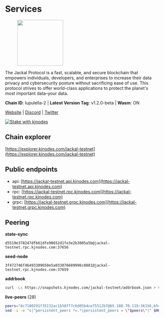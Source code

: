 # Services

<figure><img src="https://raw.githubusercontent.com/kj89/testnet_manuals/main/pingpub/logos/jackal.png" width="150" alt=""><figcaption></figcaption></figure>

The Jackal Protocol is a fast, scalable, and secure blockchain that empowers  individuals, developers, and enterprises to increase their data privacy and  cybersecurity posture without sacrificing ease of use. This protocol strives  to offer world-class applications to protect the planet's most important data–your data.

**Chain ID**: lupulella-2 | **Latest Version Tag**: v1.2.0-beta | **Wasm**: ON

[Website](https://jackalprotocol.com) | [Discord](https://discord.com/invite/5GKym3p6rj) | [Twitter](https://twitter.com/Jackal_Protocol)

[![Stake with kjnodes](https://i.ibb.co/cr44Q8j/button-stake-with-kjnodes.png)](https://restake.app/jackal-testnet/None)


## Chain explorer
[https://explorer.kjnodes.com/jackal-testnet](https://explorer.kjnodes.com/jackal-testnet)

## Public endpoints

* api: [https://jackal-testnet.api.kjnodes.com](https://jackal-testnet.api.kjnodes.com)
* rpc: [https://jackal-testnet.rpc.kjnodes.com](https://jackal-testnet.rpc.kjnodes.com)
* grpc: [https://jackal-testnet.grpc.kjnodes.com](https://jackal-testnet.grpc.kjnodes.com)

## Peering

**state-sync**

```text
d5519e378247dfb61dfe90652d1fe3e2b3005a5b@jackal-testnet.rpc.kjnodes.com:37656
```

**seed-node**

```text
3f472746f46493309650e5a033076689996c8881@jackal-testnet.rpc.kjnodes.com:37659
```

**addrbook**
```bash
curl -Ls https://snapshots.kjnodes.com/jackal-testnet/addrbook.json > $HOME/.canine/config/addrbook.json
```

**live-peers** (28)
```bash
peers="6c7100291f35132ac1b58ff7c6d05b4ce75512b7@65.108.70.119:36156,b549c1092e37db22576e31f19cbec4b1b3b36503@116.202.227.117:37656,84af58201840781a0a62449d1dcdb0ad0cf5bdb3@91.223.3.144:26356,372111fd8c3c11a57cd34db58b2bdd8d2b6e5005@172.104.19.93:26656,11b91d243d43e761c96cfbf49f2f2bd06cce2df8@65.109.23.114:17556,0394449cab5a29f24dd4f37683d3b7622f27c0fc@65.108.206.118:61156,9a2c091798681f89b11f8eea370bf9c6284437c5@167.86.115.183:26656,d5519e378247dfb61dfe90652d1fe3e2b3005a5b@65.109.68.190:37656,c28ae12dc190b2abfc578f8ed2fea90fa5ff3b1d@65.108.134.208:26656,1b191fb9ef837dec648136097f94925a15dd85ab@213.170.135.20:26516,5eedbfbe64b942f4ab54db3842acf3bfab034c24@161.97.74.88:46656,09d9127972ded9e22f9f11833ed7fcfa149cf1fa@65.109.92.240:19126,3c6d856a429224201d78c7f28026874d10a27f57@5.75.227.78:26656,fd5b3021fe67406e63c1a3e3e89cb243bc0791c9@65.109.32.174:32656,0e3058446ee9b1ad449b5d3a60d5c4f92dd3785c@65.109.30.12:56656,f3e70d3de1974208af04dac6fabd657ab4abf0ff@65.108.75.107:24656,80420ad774e622bda8e1dfa9b80da11eee7eed1f@144.126.140.252:29656,386572507ab639afc3f78deaad4f6311d22c367d@23.29.55.92:26656,451622fd913f6119a67f67e65f3ab82c3fbea529@78.107.253.133:32656,3e3dabb71f85f8f142b31495f9b012424f90c3f4@57.128.80.37:26656,5c2a752c9b1952dbed075c56c600c3a79b58c395@195.3.220.57:26906,2ededbdbd98580e22ae8c3676e37b6e1fc1d987b@142.132.248.253:23656,b26f63f307ca8e80033cbc618f7577e5be7f0c1a@95.217.118.96:27363,4ea723e652f11433734ae2aa6f364ef0510d6636@16.163.74.176:26626,bb36af02fd6e50f3bedbc58b3589bdc203d896fc@103.19.25.157:26656,6c6c7f370febd64447770da8aec0b9d359d61565@65.109.70.23:17556,fa10dc1a1dc81ee2741e7f88327cb13d2ab56f54@65.109.23.182:19126,170397e75ca2b0f4e9f3b1bb5d0d23f9b10f01c7@31.208.129.103:26656"
sed -i -e "s|^persistent_peers *=.*|persistent_peers = \"$peers\"|" $HOME/.canine/config/config.toml
```
